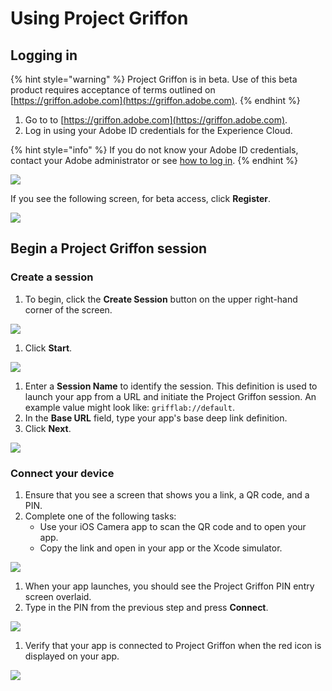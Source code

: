 # Using Project Griffon

## Logging in

{% hint style="warning" %}
Project Griffon is in beta. Use of this beta product requires acceptance of terms outlined on [https://griffon.adobe.com](https://griffon.adobe.com).
{% endhint %}

1. Go to to [https://griffon.adobe.com](https://griffon.adobe.com).
2. Log in using your Adobe ID credentials for the Experience Cloud.

{% hint style="info" %}
If you do not know your Adobe ID credentials, contact your Adobe administrator or see [how to log in](https://marketing.adobe.com/resources/help/en_US/mcloud/getting-started-experience-cloud.html).
{% endhint %}

![](../../.gitbook/assets/image%20%282%29.png)

If you see the following screen, for beta access, click **Register**.

![](../../.gitbook/assets/image%20%287%29.png)

## Begin a Project Griffon session

### Create a session

1. To begin, click the **Create Session** button on the upper right-hand corner of the screen.

![](../../.gitbook/assets/image.png)

1. Click **Start**.

![](../../.gitbook/assets/image%20%284%29.png)

1. Enter a **Session Name** to identify the session. This definition is used to launch your app from a URL and initiate the Project Griffon session. An example value might look like: `grifflab://default`.
2. In the **Base URL** field, type your app's base deep link definition.
3. Click **Next**.

![](../../.gitbook/assets/image%20%281%29.png)

### Connect your device

1. Ensure that you see a screen that shows you a link, a QR code, and a PIN. 
2. Complete one of the following tasks:
   * Use your iOS Camera app to scan the QR code and to open your app.
   * Copy the link and open in your app or the Xcode simulator.

![](../../.gitbook/assets/image%20%283%29.png)

1. When your app launches, you should see the Project Griffon PIN entry screen overlaid. 
2. Type in the PIN from the previous step and press **Connect**.

![](../../.gitbook/assets/image%20%286%29.png)

1. Verify that your app is connected to Project Griffon when the red icon is displayed on your app.

![](../../.gitbook/assets/image%20%288%29.png)

